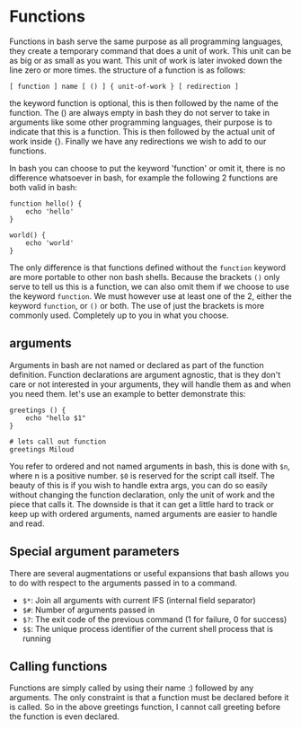 Functions
=========
Functions in bash serve the same purpose as all programming languages, they create a temporary command that does a unit of work. This unit can be as big or as small as you want. This unit of work is later invoked down the line zero or more times. the structure of a function is as follows:

	[ function ] name [ () ] { unit-of-work } [ redirection ]

the keyword function is optional, this is then followed by the name of the function. The () are always empty in bash they do not server to take in arguments like some other programming languages, their purpose is to indicate that this is a function. This is then followed by the actual unit of work inside {}. Finally we have any redirections we wish to add to our functions.

In bash you can choose to put the keyword 'function' or omit it, there is no difference whatsoever in bash, for example the following 2 functions are both valid in bash:
	
	function hello() {
		echo 'hello'
	}

	world() {
		echo 'world'
	}

The only difference is that functions defined without the `function` keyword are more portable to other non bash shells.
Because the brackets `()` only serve to tell us this is a function, we can also omit them if we choose to use the keyword `function`. We must however use at least one of the 2, either the keyword `function`, or `()` or both. The use of just the brackets is more commonly used. Completely up to you in what you choose.

arguments
----------
Arguments in bash are not named or declared as part of the function definition. Function declarations are argument agnostic, that is they don't care or not interested in your arguments, they will handle them as and when you need them. let's use an example to better demonstrate this:

	greetings () {
		echo "hello $1"
	}
	
	# lets call out function
	greetings Miloud

You refer to ordered and not named arguments in bash, this is done with `$n`, where n is a positive number. `$0` is reserved for the script call itself. The beauty of this is if you wish to handle extra args, you can do so easily without changing the function declaration, only the unit of work and the piece that calls it. The downside is that it can get a little hard to track or keep up with ordered arguments, named arguments are easier to handle and read.

Special argument parameters
----------------------------
There are several augmentations or useful expansions that bash allows you to do with respect to the arguments passed in to a command.

* `$*`: Join all arguments with current IFS (internal field separator)
* `$#`: Number of arguments passed in
* `$?`: The exit code of the previous command (1 for failure, 0 for success)
* `$$`: The unique process identifier of the current shell process that is running

Calling functions
-----------------
Functions are simply called by using their name :) followed by any arguments. The only constraint is that a function must be declared before it is called. So in the above greetings function, I cannot call greeting before the function is even declared.
